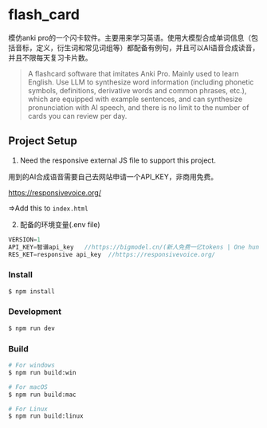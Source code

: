 # flash_card

模仿anki pro的一个闪卡软件。主要用来学习英语。使用大模型合成单词信息（包括音标，定义，衍生词和常见词组等）都配备有例句，并且可以AI语音合成读音，并且不限每天复习卡片数。

> A flashcard software that imitates Anki Pro. Mainly used to learn English. Use LLM to synthesize word information (including phonetic symbols, definitions, derivative words and common phrases, etc.), which are equipped with example sentences, and can synthesize pronunciation with AI speech, and there is no limit to the number of cards you can review per day.



## Project Setup

1. Need the responsive external JS file to support this project.

用到的AI合成语音需要自己去网站申请一个API_KEY，非商用免费。

https://responsivevoice.org/

=>Add this to `index.html`

<script src="https://code.responsivevoice.org/responsivevoice.js?key=YOU_API_KEY"></script>

2. 配备的环境变量(.env file)

```js
VERSION=1
API_KEY=智谱api_key 	//https://bigmodel.cn/(新人免费一亿tokens | One hundred million free tokens)
RES_KET=responsive api_key	//https://responsivevoice.org/
```

### Install

```bash
$ npm install
```

### Development

```bash
$ npm run dev
```

### Build

```bash
# For windows
$ npm run build:win

# For macOS
$ npm run build:mac

# For Linux
$ npm run build:linux
```
